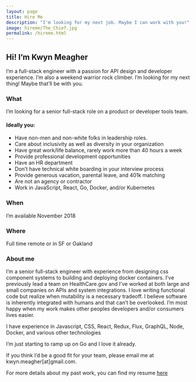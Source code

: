 ```yaml
---
layout: page
title: Hire Me
description: "I'm looking for my next job. Maybe I can work with you!"
image: hireme/The_Chief.jpg
permalink: /hireme.html
---
```


## Hi! I’m Kwyn Meagher

I’m a full-stack engineer with a passion for API design and developer experience. I’m also a weekend warrior rock climber. I’m looking for my next thing! Maybe that’ll be with you.

### What

I’m looking for a senior full-stack role on a product or developer tools team.

#### Ideally you:

- Have non-men and non-white folks in leadership roles.
- Care about inclusivity as well as diversity in your organization
- Have great work/life balance, rarely work more than 40 hours a week
- Provide professional development opportunities
- Have an HR department
- Don’t have technical white boarding in your interview process
- Provide generous vacation, parental leave, and 401k matching
- Are not an agency or contractor
- Work in JavaScript, React, Go, Docker, and/or Kubernetes

### When

I’m available November 2018

### Where

Full time remote or in SF or Oakland

### About me

I’m a senior full-stack engineer with experience from designing css component systems to building and deploying docker containers. I’ve previously lead a team on HealthCare.gov and I’ve worked at both large and small companies on APIs and system integrations. I love writing functional code but realize when mutability is a necessary tradeoff. I believe software is inherently integrated with humans and that can’t be overlooked. I’m most happy when my work makes other peoples developers and/or consumers lives easier.

I have experience in Javascript, CSS, React, Redux, Flux, GraphQL, Node, Docker, and various other technologies

I’m just starting to ramp up on Go and I love it already.

If you think I’d be a good fit for your team, please email me at kwyn.meagher[at]gmail.com.

For more details about my past work, you can find my resume [here](http://kwyn.github.io/resume)